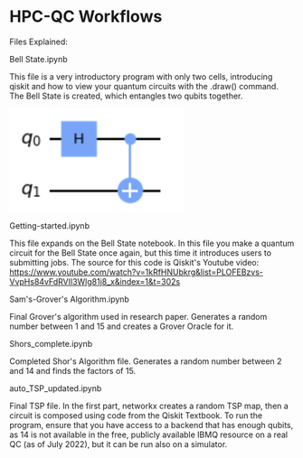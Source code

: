 # HPC-QC Workflows

Files Explained:

Bell State.ipynb

This file is a very introductory program with only two cells, introducing qiskit and how to view your quantum circuits with the .draw() command. The Bell State is created, which entangles two qubits together. 

![Bell State output](/Images/bell-state-example.png)

Getting-started.ipynb

This file expands on the Bell State notebook. In this file you make a quantum circuit for the Bell State once again, but this time it introduces users to submitting jobs. The source for this code is Qiskit's Youtube video: https://www.youtube.com/watch?v=1kRfHNUbkrg&list=PLOFEBzvs-VvpHs84vFdRVIl3Wlg81j8_x&index=1&t=302s

Sam's-Grover's Algorithm.ipynb

Final Grover's algorithm used in research paper. Generates a random number between 1 and 15 and creates a Grover Oracle for it.  

Shors_complete.ipynb 

Completed Shor's Algorithm file. Generates a random number between 2 and 14 and finds the factors of 15. 

auto_TSP_updated.ipynb 

Final TSP file. In the first part, networkx creates a random TSP map, then a circuit is composed using code from the Qiskit Textbook. To run the program, ensure that you have access to a backend that has enough qubits, as 14 is not available in the free, publicly available IBMQ resource on a real QC (as of July 2022), but it can be run also on a simulator. 

